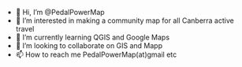 - 👋 Hi, I’m @PedalPowerMap
- 👀 I’m interested in making a community map for all Canberra active travel
- 🌱 I’m currently learning QGIS and Google Maps
- 💞️ I’m looking to collaborate on GIS and Mapp
- 📫 How to reach me PedalPowerMap(at)gmail etc

<!---
PedalPowerMap/PedalPowerMap is a ✨ special ✨ repository because its `README.md` (this file) appears on your GitHub profile.
You can click the Preview link to take a look at your changes.
--->
